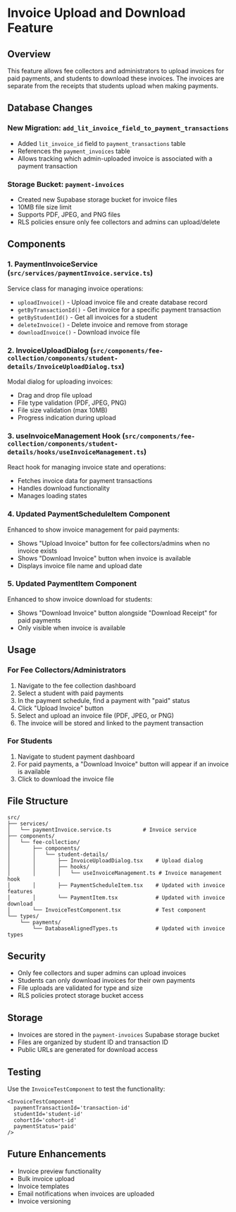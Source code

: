# Invoice Upload and Download Feature

## Overview

This feature allows fee collectors and administrators to upload invoices for paid payments, and students to download these invoices. The invoices are separate from the receipts that students upload when making payments.

## Database Changes

### New Migration: `add_lit_invoice_field_to_payment_transactions`

- Added `lit_invoice_id` field to `payment_transactions` table
- References the `payment_invoices` table
- Allows tracking which admin-uploaded invoice is associated with a payment transaction

### Storage Bucket: `payment-invoices`

- Created new Supabase storage bucket for invoice files
- 10MB file size limit
- Supports PDF, JPEG, and PNG files
- RLS policies ensure only fee collectors and admins can upload/delete

## Components

### 1. PaymentInvoiceService (`src/services/paymentInvoice.service.ts`)

Service class for managing invoice operations:

- `uploadInvoice()` - Upload invoice file and create database record
- `getByTransactionId()` - Get invoice for a specific payment transaction
- `getByStudentId()` - Get all invoices for a student
- `deleteInvoice()` - Delete invoice and remove from storage
- `downloadInvoice()` - Download invoice file

### 2. InvoiceUploadDialog (`src/components/fee-collection/components/student-details/InvoiceUploadDialog.tsx`)

Modal dialog for uploading invoices:

- Drag and drop file upload
- File type validation (PDF, JPEG, PNG)
- File size validation (max 10MB)
- Progress indication during upload

### 3. useInvoiceManagement Hook (`src/components/fee-collection/components/student-details/hooks/useInvoiceManagement.ts`)

React hook for managing invoice state and operations:

- Fetches invoice data for payment transactions
- Handles download functionality
- Manages loading states

### 4. Updated PaymentScheduleItem Component

Enhanced to show invoice management for paid payments:

- Shows "Upload Invoice" button for fee collectors/admins when no invoice exists
- Shows "Download Invoice" button when invoice is available
- Displays invoice file name and upload date

### 5. Updated PaymentItem Component

Enhanced to show invoice download for students:

- Shows "Download Invoice" button alongside "Download Receipt" for paid payments
- Only visible when invoice is available

## Usage

### For Fee Collectors/Administrators

1. Navigate to the fee collection dashboard
2. Select a student with paid payments
3. In the payment schedule, find a payment with "paid" status
4. Click "Upload Invoice" button
5. Select and upload an invoice file (PDF, JPEG, or PNG)
6. The invoice will be stored and linked to the payment transaction

### For Students

1. Navigate to student payment dashboard
2. For paid payments, a "Download Invoice" button will appear if an invoice is available
3. Click to download the invoice file

## File Structure

```
src/
├── services/
│   └── paymentInvoice.service.ts          # Invoice service
├── components/
│   └── fee-collection/
│       ├── components/
│       │   └── student-details/
│       │       ├── InvoiceUploadDialog.tsx    # Upload dialog
│       │       ├── hooks/
│       │       │   └── useInvoiceManagement.ts # Invoice management hook
│       │       ├── PaymentScheduleItem.tsx    # Updated with invoice features
│       │       └── PaymentItem.tsx            # Updated with invoice download
│       └── InvoiceTestComponent.tsx           # Test component
└── types/
    └── payments/
        └── DatabaseAlignedTypes.ts            # Updated with invoice types
```

## Security

- Only fee collectors and super admins can upload invoices
- Students can only download invoices for their own payments
- File uploads are validated for type and size
- RLS policies protect storage bucket access

## Storage

- Invoices are stored in the `payment-invoices` Supabase storage bucket
- Files are organized by student ID and transaction ID
- Public URLs are generated for download access

## Testing

Use the `InvoiceTestComponent` to test the functionality:

```tsx
<InvoiceTestComponent
  paymentTransactionId='transaction-id'
  studentId='student-id'
  cohortId='cohort-id'
  paymentStatus='paid'
/>
```

## Future Enhancements

- Invoice preview functionality
- Bulk invoice upload
- Invoice templates
- Email notifications when invoices are uploaded
- Invoice versioning
